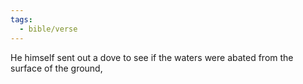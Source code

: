 ```yaml
---
tags:
  - bible/verse
---
```

He himself sent out a dove to see if the waters were abated from the surface of the ground,
